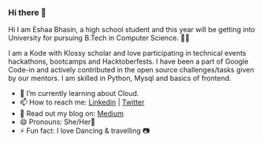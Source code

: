 ### Hi there 👋

Hi I am Eshaa Bhasin, a high school student and this year will be getting into University for pursuing B.Tech in Computer Science. 👋😄

I am a Kode with Klossy scholar and love participating in technical events hackathons, bootcamps and Hacktoberfests. I have been a part of Google Code-in and actively contributed in the open source challenges/tasks given by our mentors. I am skilled in Python, Mysql and basics of frontend. 

- 🌱 I’m currently learning about Cloud. 
- 📫 How to reach me: [Linkedin](https://www.linkedin.com/in/eshaabhasin/) | [Twitter](https://twitter.com/eshaabhasin) 
- 📃 Read out my blog on: [Medium](https://medium.com/@eshaabhasin4/everything-about-python-lists-a61b69dcb132)
- 😄 Pronouns: She/Her💖
- ⚡ Fun fact: I love Dancing & travelling 📷

<!--
**Eshaabhasin/Eshaabhasin** is a ✨ _special_ ✨ repository because its `README.md` (this file) appears on your GitHub profile.

Here are some ideas to get you started:

- 🔭 I’m currently working on ...
- 🌱 I’m currently learning ...
- 👯 I’m looking to collaborate on ...
- 🤔 I’m looking for help with ...
- 💬 Ask me about ...
- 📫 How to reach me: ...
- 😄 Pronouns: ...
- ⚡ Fun fact: ...
-->


